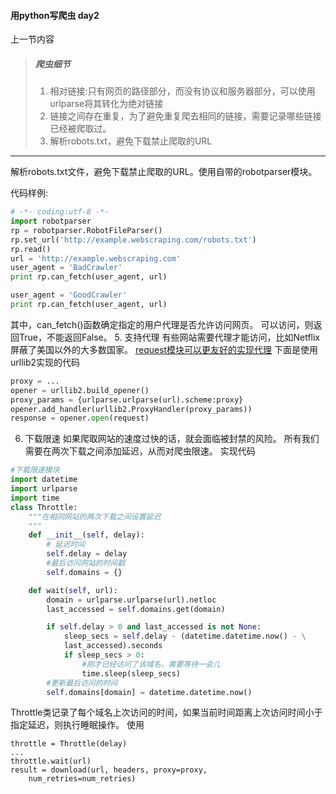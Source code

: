 #### 用python写爬虫 day2
上一节内容
>##### 爬虫细节
>1. 相对链接:只有网页的路径部分，而没有协议和服务器部分，可以使用urlparse将其转化为绝对链接
>2. 链接之间存在重复，为了避免重复爬去相同的链接，需要记录哪些链接已经被爬取过。
>3. 解析robots.txt，避免下载禁止爬取的URL
---
解析robots.txt文件，避免下载禁止爬取的URL。使用自带的robotparser模块。

代码样例:
```python
# -*- coding:utf-8 -*-
import robotparser
rp = robotparser.RobotFileParser()
rp.set_url('http://example.webscraping.com/robots.txt')
rp.read()
url = 'http://example.webscraping.com'
user_agent = 'BadCrawler'
print rp.can_fetch(user_agent, url)

user_agent = 'GoodCrawler'
print rp.can_fetch(user_agent, url)

```
其中，can_fetch()函数确定指定的用户代理是否允许访问网页。
可以访问，则返回True，不能返回False。
5. 支持代理
有些网站需要代理才能访问，比如Netflix屏蔽了美国以外的大多数国家。
[request模块可以更友好的实现代理](http://docs.python-requests.org/)
下面是使用urllib2实现的代码
```python
proxy = ...
opener = urllib2.build_opener()
proxy_params = {urlparse.urlparse(url).scheme:proxy}
opener.add_handler(urllib2.ProxyHandler(proxy_params))
response = opener.open(request)
```
6. 下载限速
如果爬取网站的速度过快的话，就会面临被封禁的风险。
所有我们需要在两次下载之间添加延迟，从而对爬虫限速。
实现代码
```python
#下载限速模块
import datetime
import urlparse
import time
class Throttle:
    """在相同网站的两次下载之间设置延迟
    """
    def __init__(self, delay):
        # 延迟时间
        self.delay = delay
        #最后访问网站的时间戳
        self.domains = {}

    def wait(self, url):
        domain = urlparse.urlparse(url).netloc
        last_accessed = self.domains.get(domain)

        if self.delay > 0 and last_accessed is not None:
            sleep_secs = self.delay - (datetime.datetime.now() - \
            last_accessed).seconds
            if sleep_secs > 0:
                #刚才已经访问了该域名，需要等待一会儿
                time.sleep(sleep_secs)
        #更新最后访问的时间
        self.domains[domain] = datetime.datetime.now()
```
Throttle类记录了每个域名上次访问的时间，如果当前时间距离上次访问时间小于指定延迟，则执行睡眠操作。
使用
```
throttle = Throttle(delay)
...
throttle.wait(url)
result = download(url, headers, proxy=proxy,
    num_retries=num_retries)
```
